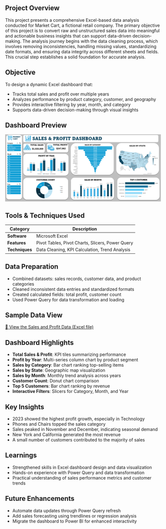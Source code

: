 ## Project Overview

This project presents a comprehensive Excel-based data analysis conducted for Market Cart, a fictional retail company. The primary objective of this project is to convert raw and unstructured sales data into meaningful and actionable business insights that can support data-driven decision-making. The analysis journey begins with the data cleaning process, which involves removing inconsistencies, handling missing values, standardizing date formats, and ensuring data integrity across different sheets and fields. This crucial step establishes a solid foundation for accurate analysis.

## Objective

To design a dynamic Excel dashboard that:
- Tracks total sales and profit over multiple years
- Analyzes performance by product category, customer, and geography
- Provides interactive filtering by year, month, and category
- Supports data-driven decision-making through visual insights

## Dashboard Preview

![Market Cart Dashboard](https://github.com/Jerome-analyst/Excel-Project-Market-Cart-Analysis/blob/main/Sales%20Dashboard.png)


##  Tools & Techniques Used

| Category         | Description                                     |
|------------------|-------------------------------------------------|
| **Software**     | Microsoft Excel                                 |
| **Features**     | Pivot Tables, Pivot Charts, Slicers, Power Query |
| **Techniques**   | Data Cleaning, KPI Calculation, Trend Analysis  |



## Data Preparation

- Combined datasets: sales records, customer data, and product categories
- Cleaned inconsistent data entries and standardized formats
- Created calculated fields: total profit, customer count
- Used Power Query for data transformation and loading

## Sample Data View

[📄 View the Sales and Profit Data (Excel file)](https://github.com/Jerome-analyst/Excel-Project-Market-Cart-Analysis/blob/main/Sales%20and%20Profit%20Data.xlsx)


## Dashboard Highlights

- **Total Sales & Profit**: KPI tiles summarizing performance
- **Profit by Year**: Multi-series column chart by product segment
- **Sales by Category**: Bar chart ranking top-selling items
- **Sales by State**: Geographic map visualization
- **Sales by Month**: Monthly trend analysis across years
- **Customer Count**: Donut chart comparison
- **Top 5 Customers**: Bar chart ranking by revenue
- **Interactive Filters**: Slicers for Category, Month, and Year


## Key Insights

- 2023 showed the highest profit growth, especially in Technology
- Phones and Chairs topped the sales category
- Sales peaked in November and December, indicating seasonal demand
- New York and California generated the most revenue
- A small number of customers contributed to the majority of sales


## Learnings

- Strengthened skills in Excel dashboard design and data visualization
- Hands-on experience with Power Query and data transformation
- Practical understanding of sales performance metrics and customer trends


## Future Enhancements

- Automate data updates through Power Query refresh
- Add sales forecasting using trendlines or regression analysis
- Migrate the dashboard to Power BI for enhanced interactivity



